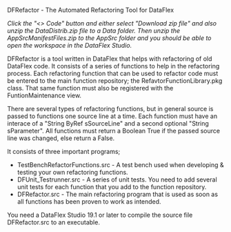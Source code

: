 DFRefactor - The Automated Refactoring Tool for DataFlex

_Click the "<> Code" button and either select "Download zip file" and also unzip the DataDistrib.zip file to a Data folder. Then unzip the AppSrcManifestFiles.zip to the AppSrc folder and you should be able to open the workspace in the DataFlex Studio._

DFRefactor is a tool written in DataFlex that helps with refactoring of old DataFlex code. It consists of a series of functions to help in the refactoring process. Each refactoring function that can be used to refactor code must be entered to the main function repository; the RefavtorFunctionLibrary.pkg class.
That same function must also be registered with the FuntionMaintenance view.

There are several types of refactoring functions, but in general source is passed to functions one source line at a time. Each function must have an interace of a "String ByRef sSourceLine" and a second optional "String sParameter". All functions must return a Boolean True if the passed source line was changed, else return a False.

It consists of three important programs;
- TestBenchRefactorFunctions.src - A test bench used when developing & testing your own refactoring functions.
- DFUnit_Testrunner.src - A series of unit tests. You need to add several unit tests for each function that you add to the function repository.
- DFRefactor.src - The main refactoring program that is used as soon as all functions has been proven to work as intended.

You need a DataFlex Studio 19.1 or later to compile the source file DFRefactor.src to an executable.
